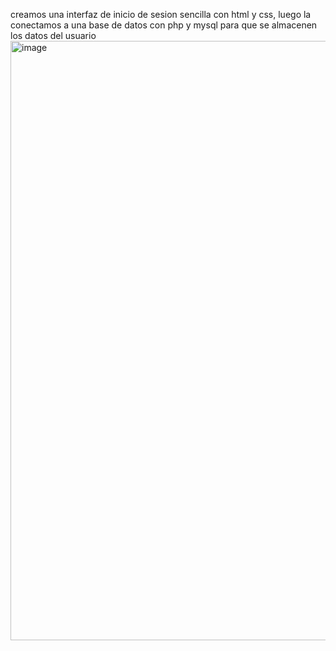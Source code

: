 creamos una interfaz de inicio de sesion sencilla con html y css, luego la conectamos a una base de datos con php y mysql para que se almacenen los datos del usuario
<img width="959" alt="image" src="https://github.com/Juanscancelada/registro/assets/123410586/402b9e03-6092-4494-bb8c-74ece7882868">
